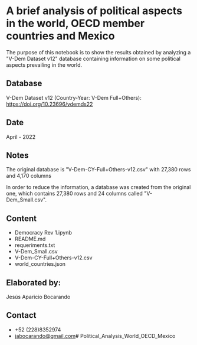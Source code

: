# A brief analysis of political aspects in the world, OECD member countries and Mexico

The purpose of this notebook is to show the results obtained by analyzing a "V-Dem Dataset v12" database containing information on some political aspects prevailing in the world.

## Database

V-Dem Dataset v12 (Country-Year: V-Dem Full+Others): https://doi.org/10.23696/vdemds22

## Date

April - 2022

## Notes

The original database is "V-Dem-CY-Full+Others-v12.csv" with 27,380 rows and 4,170 columns

In order to reduce the information, a database was created from the original one, which contains 27,380 rows and 24 columns called "V-Dem_Small.csv".

## Content

- Democracy Rev 1.ipynb
- README.md
- requeriments.txt
- V-Dem_Small.csv
- V-Dem-CY-Full+Others-v12.csv
- world_countries.json

## Elaborated by: 

Jesús Aparicio Bocarando

## Contact

- +52 (228)8352974
- jabocarando@gmail.com# Political_Analysis_World_OECD_Mexico
